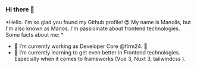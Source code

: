 ### Hi there 👋

*Hello. I'm so glad you found my Github profile! 😍 My name is Manolis, but I'm also known as Manos. 
I'm passioinate about frontend technologies. Some facts about me: *

- 🔭  I’m currently working as Developer Core @firm24. 💙
- 🌱  I’m currently learning to get even better in Frontend technologies. Especially when it comes to frameworks (Vue 3, Nuxt 3, tailwindcss ).

<!--
**Sinadinakis/sinadinakis** is a ✨ _special_ ✨ repository because its `README.md` (this file) appears on your GitHub profile.

Here are some ideas to get you started:

- 🔭 I’m currently working on ...
- 🌱 I’m currently learning ...
- 👯 I’m looking to collaborate on ...
- 🤔 I’m looking for help with ...
- 💬 Ask me about ...
- 📫 How to reach me: ...
- 😄 Pronouns: ...
- ⚡ Fun fact: ...
-->
